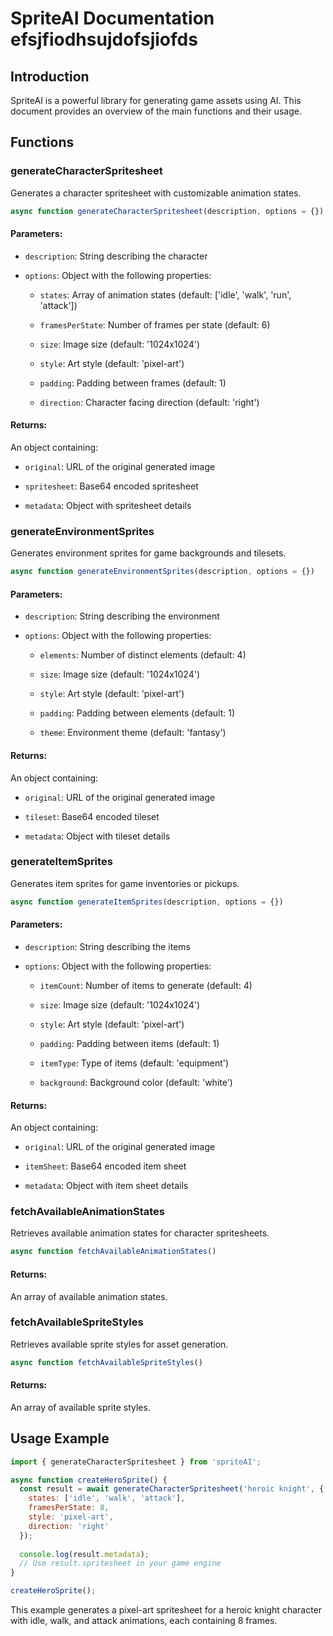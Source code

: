 # SpriteAI Documentation efsjfiodhsujdofsjiofds

## Introduction

SpriteAI is a powerful library for generating game assets using AI. This document provides an overview of the main functions and their usage.

## Functions

### generateCharacterSpritesheet

Generates a character spritesheet with customizable animation states.

```javascript
async function generateCharacterSpritesheet(description, options = {})
```

#### Parameters:

* `description`: String describing the character

* `options`: Object with the following properties:

  * `states`: Array of animation states (default: \['idle', 'walk', 'run', 'attack'])

  * `framesPerState`: Number of frames per state (default: 6)

  * `size`: Image size (default: '1024x1024')

  * `style`: Art style (default: 'pixel-art')

  * `padding`: Padding between frames (default: 1)

  * `direction`: Character facing direction (default: 'right')

#### Returns:

An object containing:

* `original`: URL of the original generated image

* `spritesheet`: Base64 encoded spritesheet

* `metadata`: Object with spritesheet details

### generateEnvironmentSprites

Generates environment sprites for game backgrounds and tilesets.

```javascript
async function generateEnvironmentSprites(description, options = {})
```

#### Parameters:

* `description`: String describing the environment

* `options`: Object with the following properties:

  * `elements`: Number of distinct elements (default: 4)

  * `size`: Image size (default: '1024x1024')

  * `style`: Art style (default: 'pixel-art')

  * `padding`: Padding between elements (default: 1)

  * `theme`: Environment theme (default: 'fantasy')

#### Returns:

An object containing:

* `original`: URL of the original generated image

* `tileset`: Base64 encoded tileset

* `metadata`: Object with tileset details

### generateItemSprites

Generates item sprites for game inventories or pickups.

```javascript
async function generateItemSprites(description, options = {})
```

#### Parameters:

* `description`: String describing the items

* `options`: Object with the following properties:

  * `itemCount`: Number of items to generate (default: 4)

  * `size`: Image size (default: '1024x1024')

  * `style`: Art style (default: 'pixel-art')

  * `padding`: Padding between items (default: 1)

  * `itemType`: Type of items (default: 'equipment')

  * `background`: Background color (default: 'white')

#### Returns:

An object containing:

* `original`: URL of the original generated image

* `itemSheet`: Base64 encoded item sheet

* `metadata`: Object with item sheet details

### fetchAvailableAnimationStates

Retrieves available animation states for character spritesheets.

```javascript
async function fetchAvailableAnimationStates()
```

#### Returns:

An array of available animation states.

### fetchAvailableSpriteStyles

Retrieves available sprite styles for asset generation.

```javascript
async function fetchAvailableSpriteStyles()
```

#### Returns:

An array of available sprite styles.

## Usage Example

```javascript
import { generateCharacterSpritesheet } from 'spriteAI';

async function createHeroSprite() {
  const result = await generateCharacterSpritesheet('heroic knight', {
    states: ['idle', 'walk', 'attack'],
    framesPerState: 8,
    style: 'pixel-art',
    direction: 'right'
  });
  
  console.log(result.metadata);
  // Use result.spritesheet in your game engine
}

createHeroSprite();
```

This example generates a pixel-art spritesheet for a heroic knight character with idle, walk, and attack animations, each containing 8 frames.
